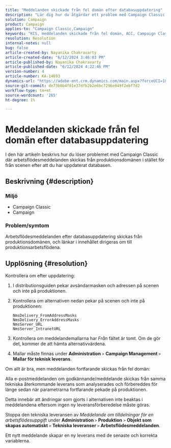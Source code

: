 ```yaml
---
title: "Meddelanden skickade från fel domän efter databasuppdatering"
description: "Lär dig hur du åtgärdar ett problem med Campaign Classic där arbetsflödesmeddelanden efter databasuppdatering skickas från produktionsdomänen."
solution: Campaign
product: Campaign
applies-to: "Campaign Classic,Campaign"
keywords: "KCS, meddelanden skickade från fel domän, ACC, Campaign Classic"
resolution: Resolution
internal-notes: null
bug: false
article-created-by: Nayanika Chakravarty
article-created-date: "6/12/2024 3:46:03 PM"
article-published-by: Nayanika Chakravarty
article-published-date: "6/12/2024 4:22:46 PM"
version-number: 4
article-number: KA-14693
dynamics-url: "https://adobe-ent.crm.dynamics.com/main.aspx?forceUCI=1&pagetype=entityrecord&etn=knowledgearticle&id=d1b2b1d9-d228-ef11-840b-0022480a40c2"
source-git-commit: de73b8b4f01e37dfb2b2e6bc7296e049f2ebf7d2
workflow-type: tm+mt
source-wordcount: '265'
ht-degree: 1%

---
```


# Meddelanden skickade från fel domän efter databasuppdatering


I den här artikeln beskrivs hur du löser problemet med Campaign Classic där arbetsflödesmeddelanden skickas från produktionsdomänen i stället för från scenen efter att du har uppdaterat databasen.

## Beskrivning {#description}


### <b>Miljö</b>

- Campaign Classic
- Campaign


### <b>Problem/symtom</b>

Arbetsflödesmeddelanden efter databasuppdatering skickas från produktionsdomänen, och länkar i innehållet dirigeras om till produktionsarbetsflödena.


## Upplösning {#resolution}


Kontrollera om efter uppdatering:

1. I distributionsguiden pekar avsändarmasken och adressen på scenen och inte på produktionen.
2. Kontrollera om alternativen nedan pekar på scenen och inte på produktionen:<br>


   ```
   NmsDelivery_FromAddressMasks
   NmsDelivery_ErrorAddressMasks
   NmsServer_URL
   NmsServer_IntranetURL
   ```


3. Kontrollera om meddelandemallarna har *Från* fältet är tomt. Om de gör det, kommer de att hämta alternativvärdena.
4. Mallar måste finnas under <b>Administration</b> `>`  <b>Campaign Management </b>`>`  <b>Mallar för teknisk leverans</b>.


Om allt är bra, men meddelanden fortfarande skickas från fel domän:

Alla e-postmeddelanden om godkännande/meddelande skickas från samma tekniska återkommande leverans som analyserades och förbereddes för länge sedan när parametrarna fortfarande pekade på produktionen.

Detta innebär att ändringar som gjorts i alternativen inte beaktas i meddelandena eftersom ingen ny leveransförberedelse måste göras.

Stoppa den tekniska leveransen av *Meddelande om tilldelningar för en arbetsflödesuppgift* under <b>Administration </b>`>`  <b>Produktion</b> `>`  <b>Objekt som skapas automatiskt </b>`>`  <b>Tekniska leveranser </b>`>`  <b>Arbetsflödesmeddelanden</b>.

Ett nytt meddelande skapar en ny leverans med de senaste och korrekta variablerna.


